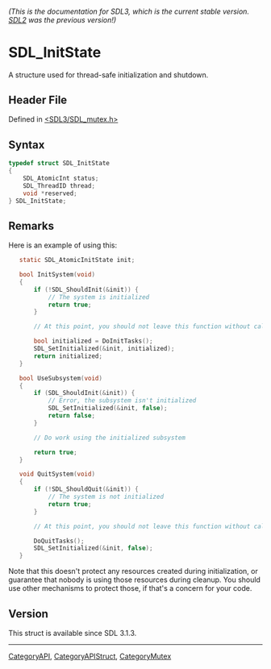###### (This is the documentation for SDL3, which is the current stable version. [SDL2](https://wiki.libsdl.org/SDL2/) was the previous version!)
# SDL_InitState

A structure used for thread-safe initialization and shutdown.

## Header File

Defined in [<SDL3/SDL_mutex.h>](https://github.com/libsdl-org/SDL/blob/main/include/SDL3/SDL_mutex.h)

## Syntax

```c
typedef struct SDL_InitState
{
    SDL_AtomicInt status;
    SDL_ThreadID thread;
    void *reserved;
} SDL_InitState;
```

## Remarks

Here is an example of using this:

```c
   static SDL_AtomicInitState init;

   bool InitSystem(void)
   {
       if (!SDL_ShouldInit(&init)) {
           // The system is initialized
           return true;
       }

       // At this point, you should not leave this function without calling SDL_SetInitialized()

       bool initialized = DoInitTasks();
       SDL_SetInitialized(&init, initialized);
       return initialized;
   }

   bool UseSubsystem(void)
   {
       if (SDL_ShouldInit(&init)) {
           // Error, the subsystem isn't initialized
           SDL_SetInitialized(&init, false);
           return false;
       }

       // Do work using the initialized subsystem

       return true;
   }

   void QuitSystem(void)
   {
       if (!SDL_ShouldQuit(&init)) {
           // The system is not initialized
           return true;
       }

       // At this point, you should not leave this function without calling SDL_SetInitialized()

       DoQuitTasks();
       SDL_SetInitialized(&init, false);
   }
```

Note that this doesn't protect any resources created during initialization,
or guarantee that nobody is using those resources during cleanup. You
should use other mechanisms to protect those, if that's a concern for your
code.

## Version

This struct is available since SDL 3.1.3.

----
[CategoryAPI](CategoryAPI), [CategoryAPIStruct](CategoryAPIStruct), [CategoryMutex](CategoryMutex)

